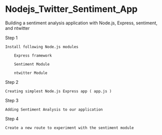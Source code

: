 Nodejs_Twitter_Sentiment_App
============================

Building a sentiment analysis application with Node.js, Express, sentiment, and ntwitter

Step 1

	Install following Node.js modules
	
		Express framework
		
		Sentiment Module
		
		ntwitter Module
		
Step 2

	Creating simplest Node.js Express app ( app.js )
	
Step 3

	Adding Sentiment Analysis to our application
	
Step 4 

	Create a new route to experiment with the sentiment module
	
	
